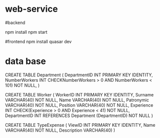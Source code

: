 # web-service

#backend

npm install
npm start

#frontend
npm install
quasar dev

# data base

CREATE TABLE Department
(
	DepartmentID INT PRIMARY KEY IDENTITY,
	NumberWorkers INT CHECKNumberWorkers > 0 AND NumberWorkers < 101) NOT NULL,
)

CREATE TABLE Worker
(
	WorkerID INT PRIMARY KEY IDENTITY,
	Surname VARCHAR(40) NOT NULL,
	Name VARCHAR(40) NOT NULL,
	Patronymic VARCHAR(40) NOT NULL,
	Position VARCHAR(40) NOT NULL,
	Experience INT CHECK(Experience > 0 AND Experience < 41) NOT NULL,
	DepartmentID INT REFERENCES Department (DepartmentID) NOT NULL
)

CREATE TABLE TypeExpense
(
	ViewID INT PRIMARY KEY IDENTITY,
	Name VARCHAR(40) NOT NULL,
	Description VARCHAR(40)
)
